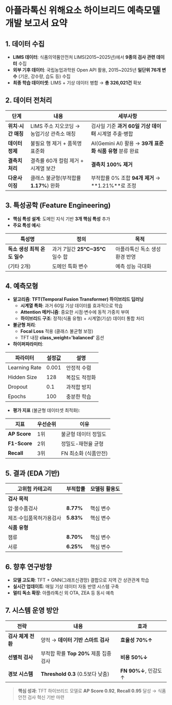 # 아플라톡신 위해요소 하이브리드 예측모델 개발 보고서 요약

## 1. 데이터 수집
- **LIMS 데이터**: 식품의약품안전처 LIMS(2015~2025년)에서 **9종의 검사 관련 데이터** 수집
- **외부 기후 데이터**: 국립농업과학원 Open API 활용, 2015~2025년 **일단위 76개 변수** (기온, 강수량, 습도 등) 수집
- **최종 학습 데이터셋**: LIMS + 기상 데이터 병합 → **총 326,021건** 확보

## 2. 데이터 전처리

| 단계 | 내용 | 세부사항 |
|------|------|----------|
| **위치·시간 매칭** | LIMS 주소 지오코딩 → 농업기상 관측소 매칭 | 검사일 기준 **과거 60일 기상 데이터** 시계열 추출·병합 |
| **데이터 정제** | 불필요 행 제거 + 품목명 표준화 | AI(Gemini AI) 활용 → **39개 표준화 식품 유형** 분류 완료 |
| **결측치 처리** | 결측률 60개 컬럼 제거 + 시계열 보간 | **결측치 100% 제거** |
| **다운사이징** | 클래스 불균형(부적합률 **1.17%**) 완화 | 부적합률 0% 조합 **94개 제거** → **1.21%**로 조정 |

## 3. 특성공학 (Feature Engineering)
- **핵심 특성 설계**: 도메인 지식 기반 **3개 핵심 특성** 추가
- **주요 특성 예시**:
  
| 특성명 | 정의 | 목적 |
|--------|------|------|
| **독소 생성 최적 온도 일수** | 과거 7일간 **25°C~35°C** 일수 합 | 아플라톡신 독소 생성 환경 반영 |
| (기타 2개) | 도메인 특화 변수 | 예측 성능 극대화 |

## 4. 예측모형
- **알고리즘**: **TFT(Temporal Fusion Transformer) 하이브리드 딥러닝**
  - **시계열 특화**: 과거 60일 기상 데이터를 효과적으로 학습
  - **Attention 메커니즘**: 중요한 시점·변수에 동적 가중치 부여
  - **하이브리드 구조**: 정적(식품 유형) + 시계열(기상) 데이터 통합 처리
- **불균형 처리**: 
  - **Focal Loss** 적용 (클래스 불균형 보정)
  - TFT 내장 **class_weight='balanced'** 옵션
- **하이퍼파라미터**:

| 파라미터 | 설정값 | 설명 |
|----------|--------|------|
| Learning Rate | 0.001 | 안정적 수렴 |
| Hidden Size | 128 | 복잡도 적정화 |
| Dropout | 0.1 | 과적합 방지 |
| Epochs | 100 | 충분한 학습 |
- **평가 지표** (불균형 데이터셋 최적화):
  
| 지표 | 우선순위 | 이유 |
|------|----------|------|
| **AP Score** | 1위 | 불균형 데이터 정밀도 |
| **F1-Score** | 2위 | 정밀도-재현율 균형 |
| **Recall** | 3위 | FN 최소화 (식품안전) |

## 5. 결과 (EDA 기반)

| **고위험 카테고리** | **부적합률** | **모델링 활용도** |
|---------------------|--------------|-------------------|
| **검사 목적** | | |
| 압·몰수품검사 | **8.77%** | 핵심 변수 |
| 제조·수입품목허가용검사 | **5.83%** | 핵심 변수 |
| **식품 유형** | | |
| 잼류 | **8.70%** | 핵심 변수 |
| 서류 | **6.25%** | 핵심 변수 |

## 6. 향후 연구방향
- **모델 고도화**: TFT + GNN(그래프신경망) 결합으로 지역 간 상관관계 학습
- **실시간 업데이트**: 매일 기상 데이터 자동 반영 시스템 구축
- **멀티 독소 확장**: 아플라톡신 외 OTA, ZEA 등 동시 예측

## 7. 시스템 운영 방안

| **전략** | **내용** | **효과** |
|----------|----------|----------|
| **검사 체계 전환** | 양적 → **데이터 기반 스마트 검사** | **효율성 70%↑** |
| **선별적 검사** | 부적합 확률 **Top 20%** 제품 집중 검사 | **비용 50%↓** |
| **경보 시스템** | **Threshold 0.3** (0.5보다 낮춤) | **FN 90%↓**, 민감도 ↑ |

> **핵심 성과**: TFT 하이브리드 모델로 **AP Score 0.92**, **Recall 0.95** 달성 → 식품안전 검사 혁신 기반 마련

